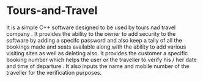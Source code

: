 # Tours-and-Travel
It is a simple C++ software designed to be used by tours nad travel company .
It provides the ability to the owner to add security to the software by adding a specifc password and also keep a tally of all the bookings made and seats available along with the ability to add various visiting sites as well as deleting also.
It provides the customer a specific booking number which helps the user or the traveller to verify his / her date and time of departure .
It also inputs the name and mobile number of the traveller for the verification purposes.
